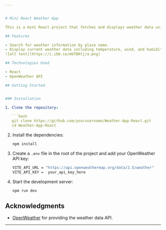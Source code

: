 ```yaml
---


# Mini React Weather App

This is a mini React project that fetches and displays weather data using the OpenWeather API. Users can search for weather information by entering a place name. 

## Features

- Search for weather information by place name.
- Display current weather data including temperature, wind, and humidity.
![alt text](https://i.ibb.co/mbYDKtj/a.png)

## Technologies Used

- React
- OpenWeather API

## Getting Started


### Installation

1. Clone the repository:

   ```bash
   git clone https://github.com/yourusername/Weather-App-React.git
   cd Weather-App-React
   ```

2. Install the dependencies:

   ```bash
   npm install
   ```

3. Create a `.env` file in the root of the project and add your OpenWeather API key:

   ```bash
   VITE_API_URL = "https://api.openweathermap.org/data/2.5/weather"
   VITE_API_KEY =  your_api_key_here
   ```

4. Start the development server:

   ```bash
   npm run dev
   ```

## Acknowledgments

- [OpenWeather](https://openweathermap.org/) for providing the weather data API.

---
```

